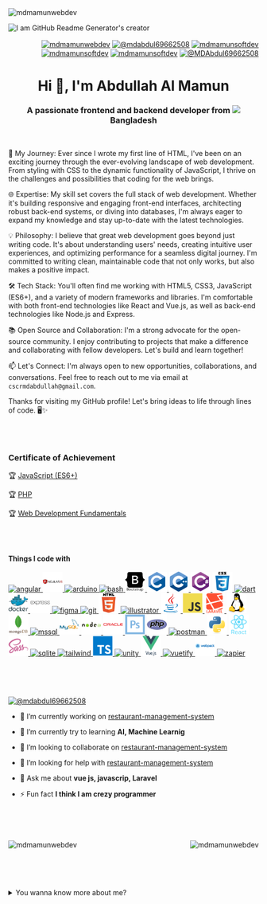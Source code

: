 <img src="https://komarev.com/ghpvc/?username=mdmamunwebdev&label=Profile%20views&color=0e75b6&style=flat" alt="mdmamunwebdev" />

![I am GitHub Readme Generator's creator](https://media.licdn.com/dms/image/D5616AQHfOpZAXf33xw/profile-displaybackgroundimage-shrink_350_1400/0/1682453675840?e=1698278400&v=beta&t=Oog5L-jn8cYvsH78J_KaxCtzFoevl3iGSCfTxgrpwmM)

<p align="right">
<a href="https://codepen.io/mdmamunwebdev" target="blank"><img align="center" src="https://raw.githubusercontent.com/rahuldkjain/github-profile-readme-generator/master/src/images/icons/Social/codepen.svg" alt="mdmamunwebdev" height="30" width="40" /></a>
<a href="https://twitter.com/@mdabdul69662508" target="blank"><img align="center" src="https://raw.githubusercontent.com/rahuldkjain/github-profile-readme-generator/master/src/images/icons/Social/twitter.svg" alt="@mdabdul69662508" height="30" width="40" /></a>
<a href="https://linkedin.com/in/mdmamunsoftdev" target="blank"><img align="center" src="https://raw.githubusercontent.com/rahuldkjain/github-profile-readme-generator/master/src/images/icons/Social/linked-in-alt.svg" alt="mdmamunsoftdev" height="30" width="40" /></a>
<a href="https://stackoverflow.com/users/15079766/abdullah-al-mamun" target="blank"><img align="center" src="https://raw.githubusercontent.com/rahuldkjain/github-profile-readme-generator/master/src/images/icons/Social/stack-overflow.svg" alt="mdmamunsoftdev" height="30" width="40" /></a>
<a href="https://fb.com/mdmamunsoftdev" target="blank"><img align="center" src="https://raw.githubusercontent.com/rahuldkjain/github-profile-readme-generator/master/src/images/icons/Social/facebook.svg" alt="mdmamunsoftdev" height="30" width="40" /></a>
<a href="https://discord.gg/@MDAbdul69662508" target="blank"><img align="center" src="https://raw.githubusercontent.com/rahuldkjain/github-profile-readme-generator/master/src/images/icons/Social/discord.svg" alt="@MDAbdul69662508" height="30" width="40" /></a>
</p>

<h1 align="center">Hi 👋, I'm Abdullah Al Mamun</h1>

<h3 align="center">A passionate frontend and backend developer from  <img src="https://upload.wikimedia.org/wikipedia/commons/thumb/0/09/Flag_of_Bangladesh_%281971%29.svg/800px-Flag_of_Bangladesh_%281971%29.svg.png?20150107073354" width="18"/> Bangladesh</h3>

<br>

🚀 My Journey:
Ever since I wrote my first line of HTML, I've been on an exciting journey through the ever-evolving landscape of web development. From styling with CSS to the dynamic functionality of JavaScript, I thrive on the challenges and possibilities that coding for the web brings.

🌐 Expertise:
My skill set covers the full stack of web development. Whether it's building responsive and engaging front-end interfaces, architecting robust back-end systems, or diving into databases, I'm always eager to expand my knowledge and stay up-to-date with the latest technologies.

💡 Philosophy:
I believe that great web development goes beyond just writing code. It's about understanding users' needs, creating intuitive user experiences, and optimizing performance for a seamless digital journey. I'm committed to writing clean, maintainable code that not only works, but also makes a positive impact.

🛠️ Tech Stack:
You'll often find me working with HTML5, CSS3, JavaScript (ES6+), and a variety of modern frameworks and libraries. I'm comfortable with both front-end technologies like React and Vue.js, as well as back-end technologies like Node.js and Express.

📚 Open Source and Collaboration:
I'm a strong advocate for the open-source community. I enjoy contributing to projects that make a difference and collaborating with fellow developers. Let's build and learn together!

📫 Let's Connect:
I'm always open to new opportunities, collaborations, and conversations. Feel free to reach out to me via email at  `cscrmdabdullah@gmail.com`.

Thanks for visiting my GitHub profile! Let's bring ideas to life through lines of code. 🖥️✨

<br><br>

### Certificate of Achievement

🏆 [JavaScript (ES6+)](https://www.sololearn.com/certificates/CT-YDHEQLS5) 

🏆 [PHP](https://www.sololearn.com/certificates/CT-K8KUWM9B)

🏆 [Web Development Fundamentals](https://www.sololearn.com/certificates/CT-Z8V2WBLN)



<br><br>

#### Things I code with

<p align="left"> 
<a href="https://angular.io" target="_blank" rel="noreferrer"> <img src="https://angular.io/assets/images/logos/angular/angular.svg" alt="angular" width="40" height="40"/> </a> <a href="https://angular.io" target="_blank" rel="noreferrer"> <img src="https://raw.githubusercontent.com/devicons/devicon/master/icons/angularjs/angularjs-original-wordmark.svg" alt="angularjs" width="40" height="40"/> </a> <a href="https://www.arduino.cc/" target="_blank" rel="noreferrer"> <img src="https://cdn.worldvectorlogo.com/logos/arduino-1.svg" alt="arduino" width="40" height="40"/> </a> <a href="https://www.gnu.org/software/bash/" target="_blank" rel="noreferrer"> <img src="https://www.vectorlogo.zone/logos/gnu_bash/gnu_bash-icon.svg" alt="bash" width="40" height="40"/> </a> <a href="https://getbootstrap.com" target="_blank" rel="noreferrer"> <img src="https://raw.githubusercontent.com/devicons/devicon/master/icons/bootstrap/bootstrap-plain-wordmark.svg" alt="bootstrap" width="40" height="40"/> </a> <a href="https://www.cprogramming.com/" target="_blank" rel="noreferrer"> <img src="https://raw.githubusercontent.com/devicons/devicon/master/icons/c/c-original.svg" alt="c" width="40" height="40"/> </a> <a href="https://www.w3schools.com/cpp/" target="_blank" rel="noreferrer"> <img src="https://raw.githubusercontent.com/devicons/devicon/master/icons/cplusplus/cplusplus-original.svg" alt="cplusplus" width="40" height="40"/> </a> <a href="https://www.w3schools.com/cs/" target="_blank" rel="noreferrer"> <img src="https://raw.githubusercontent.com/devicons/devicon/master/icons/csharp/csharp-original.svg" alt="csharp" width="40" height="40"/> </a> <a href="https://www.w3schools.com/css/" target="_blank" rel="noreferrer"> <img src="https://raw.githubusercontent.com/devicons/devicon/master/icons/css3/css3-original-wordmark.svg" alt="css3" width="40" height="40"/> </a> <a href="https://dart.dev" target="_blank" rel="noreferrer"> <img src="https://www.vectorlogo.zone/logos/dartlang/dartlang-icon.svg" alt="dart" width="40" height="40"/> </a> <a href="https://www.docker.com/" target="_blank" rel="noreferrer"> <img src="https://raw.githubusercontent.com/devicons/devicon/master/icons/docker/docker-original-wordmark.svg" alt="docker" width="40" height="40"/> </a> <a href="https://expressjs.com" target="_blank" rel="noreferrer"> <img src="https://raw.githubusercontent.com/devicons/devicon/master/icons/express/express-original-wordmark.svg" alt="express" width="40" height="40"/> </a> <a href="https://www.figma.com/" target="_blank" rel="noreferrer"> <img src="https://www.vectorlogo.zone/logos/figma/figma-icon.svg" alt="figma" width="40" height="40"/> </a> <a href="https://git-scm.com/" target="_blank" rel="noreferrer"> <img src="https://www.vectorlogo.zone/logos/git-scm/git-scm-icon.svg" alt="git" width="40" height="40"/> </a> <a href="https://www.w3.org/html/" target="_blank" rel="noreferrer"> <img src="https://raw.githubusercontent.com/devicons/devicon/master/icons/html5/html5-original-wordmark.svg" alt="html5" width="40" height="40"/> </a> <a href="https://www.adobe.com/in/products/illustrator.html" target="_blank" rel="noreferrer"> <img src="https://www.vectorlogo.zone/logos/adobe_illustrator/adobe_illustrator-icon.svg" alt="illustrator" width="40" height="40"/> </a> <a href="https://www.java.com" target="_blank" rel="noreferrer"> <img src="https://raw.githubusercontent.com/devicons/devicon/master/icons/java/java-original.svg" alt="java" width="40" height="40"/> </a> <a href="https://developer.mozilla.org/en-US/docs/Web/JavaScript" target="_blank" rel="noreferrer"> <img src="https://raw.githubusercontent.com/devicons/devicon/master/icons/javascript/javascript-original.svg" alt="javascript" width="40" height="40"/> </a> <a href="https://laravel.com/" target="_blank" rel="noreferrer"> <img src="https://raw.githubusercontent.com/devicons/devicon/master/icons/laravel/laravel-plain-wordmark.svg" alt="laravel" width="40" height="40"/> </a> <a href="https://www.linux.org/" target="_blank" rel="noreferrer"> <img src="https://raw.githubusercontent.com/devicons/devicon/master/icons/linux/linux-original.svg" alt="linux" width="40" height="40"/> </a> <a href="https://www.mongodb.com/" target="_blank" rel="noreferrer"> <img src="https://raw.githubusercontent.com/devicons/devicon/master/icons/mongodb/mongodb-original-wordmark.svg" alt="mongodb" width="40" height="40"/> </a> <a href="https://www.microsoft.com/en-us/sql-server" target="_blank" rel="noreferrer"> <img src="https://www.svgrepo.com/show/303229/microsoft-sql-server-logo.svg" alt="mssql" width="40" height="40"/> </a> <a href="https://www.mysql.com/" target="_blank" rel="noreferrer"> <img src="https://raw.githubusercontent.com/devicons/devicon/master/icons/mysql/mysql-original-wordmark.svg" alt="mysql" width="40" height="40"/> </a> <a href="https://nodejs.org" target="_blank" rel="noreferrer"> <img src="https://raw.githubusercontent.com/devicons/devicon/master/icons/nodejs/nodejs-original-wordmark.svg" alt="nodejs" width="40" height="40"/> </a> <a href="https://www.oracle.com/" target="_blank" rel="noreferrer"> <img src="https://raw.githubusercontent.com/devicons/devicon/master/icons/oracle/oracle-original.svg" alt="oracle" width="40" height="40"/> </a> <a href="https://www.photoshop.com/en" target="_blank" rel="noreferrer"> <img src="https://raw.githubusercontent.com/devicons/devicon/master/icons/photoshop/photoshop-line.svg" alt="photoshop" width="40" height="40"/> </a> <a href="https://www.php.net" target="_blank" rel="noreferrer"> <img src="https://raw.githubusercontent.com/devicons/devicon/master/icons/php/php-original.svg" alt="php" width="40" height="40"/> </a> <a href="https://postman.com" target="_blank" rel="noreferrer"> <img src="https://www.vectorlogo.zone/logos/getpostman/getpostman-icon.svg" alt="postman" width="40" height="40"/> </a> <a href="https://www.python.org" target="_blank" rel="noreferrer"> <img src="https://raw.githubusercontent.com/devicons/devicon/master/icons/python/python-original.svg" alt="python" width="40" height="40"/> </a> <a href="https://reactjs.org/" target="_blank" rel="noreferrer"> <img src="https://raw.githubusercontent.com/devicons/devicon/master/icons/react/react-original-wordmark.svg" alt="react" width="40" height="40"/> </a> <a href="https://sass-lang.com" target="_blank" rel="noreferrer"> <img src="https://raw.githubusercontent.com/devicons/devicon/master/icons/sass/sass-original.svg" alt="sass" width="40" height="40"/> </a> <a href="https://www.sqlite.org/" target="_blank" rel="noreferrer"> <img src="https://www.vectorlogo.zone/logos/sqlite/sqlite-icon.svg" alt="sqlite" width="40" height="40"/> </a> <a href="https://tailwindcss.com/" target="_blank" rel="noreferrer"> <img src="https://www.vectorlogo.zone/logos/tailwindcss/tailwindcss-icon.svg" alt="tailwind" width="40" height="40"/> </a> <a href="https://www.typescriptlang.org/" target="_blank" rel="noreferrer"> <img src="https://raw.githubusercontent.com/devicons/devicon/master/icons/typescript/typescript-original.svg" alt="typescript" width="40" height="40"/> </a> <a href="https://unity.com/" target="_blank" rel="noreferrer"> <img src="https://www.vectorlogo.zone/logos/unity3d/unity3d-icon.svg" alt="unity" width="40" height="40"/> </a> <a href="https://vuejs.org/" target="_blank" rel="noreferrer"> <img src="https://raw.githubusercontent.com/devicons/devicon/master/icons/vuejs/vuejs-original-wordmark.svg" alt="vuejs" width="40" height="40"/> </a> <a href="https://vuetifyjs.com/en/" target="_blank" rel="noreferrer"> <img src="https://bestofjs.org/logos/vuetify.svg" alt="vuetify" width="40" height="40"/> </a> <a href="https://webpack.js.org" target="_blank" rel="noreferrer"> <img src="https://raw.githubusercontent.com/devicons/devicon/d00d0969292a6569d45b06d3f350f463a0107b0d/icons/webpack/webpack-original-wordmark.svg" alt="webpack" width="40" height="40"/> </a> <a href="https://zapier.com" target="_blank" rel="noreferrer"> <img src="https://www.vectorlogo.zone/logos/zapier/zapier-icon.svg" alt="zapier" width="40" height="40"/> </a>
</p>

<br><br><br>


<p align="left"> <a href="https://twitter.com/@mdabdul69662508" target="blank"><img src="https://img.shields.io/twitter/follow/@mdabdul69662508?logo=twitter&style=for-the-badge" alt="@mdabdul69662508" /></a> </p>

- 🔭 I’m currently working on [restaurant-management-system](https://github.com/mdmamunwebdev/restaurant-management-system)

- 🌱 I’m currently try to learning **AI, Machine Learnig**

- 👯 I’m looking to collaborate on [restaurant-management-system](https://github.com/mdmamunwebdev/restaurant-management-system)

- 🤝 I’m looking for help with [restaurant-management-system](https://github.com/mdmamunwebdev/restaurant-management-system)

- 💬 Ask me about **vue js, javascrip, Laravel**

- ⚡ Fun fact **I think I am crezy programmer**

<br><br><br>

<img align="left" width="55%"  src="https://github-profile-trophy.vercel.app/?username=mdmamunwebdev&theme=tokyonight" alt="mdmamunwebdev" />
<p  align="right" width="45%"><img  src="https://github-readme-stats.vercel.app/api/top-langs?username=mdmamunwebdev&show_icons=true&locale=en&layout=compact&theme=tokyonight" alt="mdmamunwebdev" /></p>

<br><br><br>

<details>
  
<summary>
  You wanna know more about me?
</summary>

<br >

I love sharing knowledge and putting tutorials, courses and posts together for helping other developers.

Passionate Software Engineer with a strong foundation in designing and developing innovative software solutions. Adept at leveraging cutting-edge technologies to solve complex problems and deliver high-quality, user-eccentric applications. Skilled in full-stack development, my experience ranges from creating robust back-end systems to crafting intuitive front-end interfaces. Proficient in multiple programming languages, including Java, Python, C#, C++, PHP, and JavaScript, and experienced in working with various frameworks and tools. I thrive in collaborative environments and excel at translating technical concepts into clear communication for cross-functional teams. Eager to contribute my expertise to dynamic projects that push the boundaries of technological advancement.

<br>

#### Github Stats

![mdmamunwebdev's github stats](https://github-readme-stats.vercel.app/api?username=mdmamunwebdev&count_private=true&theme=tokyonight&hide=contribs,prs)

<br>

<h3 align="left">Support:</h3>

<p><a href="https://www.buymeacoffee.com/@MDAbdul69662508"> <img align="left" src="https://cdn.buymeacoffee.com/buttons/v2/default-yellow.png" height="50" width="210" alt="@MDAbdul69662508" /></a></p><br><br>

</details>
